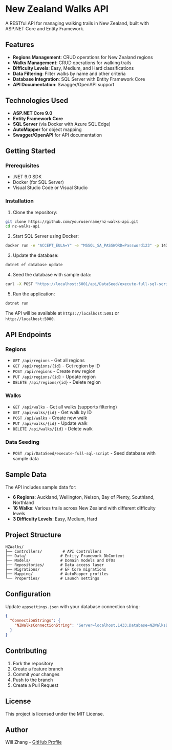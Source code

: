 # New Zealand Walks API

A RESTful API for managing walking trails in New Zealand, built with ASP.NET Core and Entity Framework.

## Features

- **Regions Management**: CRUD operations for New Zealand regions
- **Walks Management**: CRUD operations for walking trails
- **Difficulty Levels**: Easy, Medium, and Hard classifications
- **Data Filtering**: Filter walks by name and other criteria
- **Database Integration**: SQL Server with Entity Framework Core
- **API Documentation**: Swagger/OpenAPI support

## Technologies Used

- **ASP.NET Core 9.0**
- **Entity Framework Core**
- **SQL Server** (via Docker with Azure SQL Edge)
- **AutoMapper** for object mapping
- **Swagger/OpenAPI** for API documentation

## Getting Started

### Prerequisites

- .NET 9.0 SDK
- Docker (for SQL Server)
- Visual Studio Code or Visual Studio

### Installation

1. Clone the repository:
```bash
git clone https://github.com/yourusername/nz-walks-api.git
cd nz-walks-api
```

2. Start SQL Server using Docker:
```bash
docker run -e "ACCEPT_EULA=Y" -e "MSSQL_SA_PASSWORD=Password123" -p 1433:1433 --name sql-server-container -d mcr.microsoft.com/azure-sql-edge
```

3. Update the database:
```bash
dotnet ef database update
```

4. Seed the database with sample data:
```bash
curl -X POST "https://localhost:5001/api/DataSeed/execute-full-sql-script"
```

5. Run the application:
```bash
dotnet run
```

The API will be available at `https://localhost:5001` or `http://localhost:5000`.

## API Endpoints

### Regions
- `GET /api/regions` - Get all regions
- `GET /api/regions/{id}` - Get region by ID
- `POST /api/regions` - Create new region
- `PUT /api/regions/{id}` - Update region
- `DELETE /api/regions/{id}` - Delete region

### Walks
- `GET /api/walks` - Get all walks (supports filtering)
- `GET /api/walks/{id}` - Get walk by ID
- `POST /api/walks` - Create new walk
- `PUT /api/walks/{id}` - Update walk
- `DELETE /api/walks/{id}` - Delete walk

### Data Seeding
- `POST /api/DataSeed/execute-full-sql-script` - Seed database with sample data

## Sample Data

The API includes sample data for:
- **6 Regions**: Auckland, Wellington, Nelson, Bay of Plenty, Southland, Northland
- **16 Walks**: Various trails across New Zealand with different difficulty levels
- **3 Difficulty Levels**: Easy, Medium, Hard

## Project Structure

```
NZWalks/
├── Controllers/         # API Controllers
├── Data/               # Entity Framework DbContext
├── Models/             # Domain models and DTOs
├── Repositories/       # Data access layer
├── Migrations/         # EF Core migrations
├── Mapping/            # AutoMapper profiles
└── Properties/         # Launch settings
```

## Configuration

Update `appsettings.json` with your database connection string:

```json
{
  "ConnectionStrings": {
    "NZWalksConnectionString": "Server=localhost,1433;Database=NZWalksDb;User Id=sa;Password=Password123;TrustServerCertificate=True;Encrypt=False;"
  }
}
```

## Contributing

1. Fork the repository
2. Create a feature branch
3. Commit your changes
4. Push to the branch
5. Create a Pull Request

## License

This project is licensed under the MIT License.

## Author

Will Zhang - [GitHub Profile](https://github.com/yourusername)
